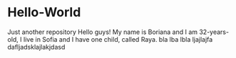 # Hello-World
Just another repository
Hello guys!
My name is Boriana and I am 32-years-old, I live in Sofia and I have one child, called Raya.
bla lba lbla ljajlajfa
dafljadsklajlakjdasd

